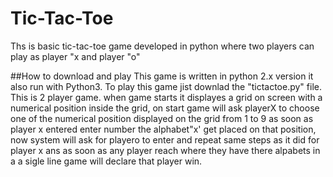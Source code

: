# Tic-Tac-Toe
Ths is basic tic-tac-toe game developed in python where two players can play as player "x and player "o"

##How to download and play
This game is written in python 2.x version it also run with Python3. To play this game jist downlad the "tictactoe.py" file. This is 
2 player game. when game starts it displayes a grid on screen with a numerical position  inside the grid, on start game will ask playerX
to choose one of the  numerical position displayed on the grid from 1 to 9 as soon as player x entered enter number the  alphabet"x' get 
placed on that position, now system will ask for playero to enter and repeat same steps as it did for player x ans as soon as any player 
reach where they have there alpabets in a a sigle line game will declare that player win.

